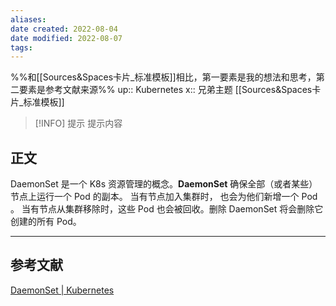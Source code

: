 ```yaml
---
aliases: 
date created: 2022-08-04
date modified: 2022-08-07
tags: 
---
```

%%和[[Sources&Spaces卡片_标准模板]]相比，第一要素是我的想法和思考，第二要素是参考文献来源%%
up:: Kubernetes
x:: 兄弟主题 [[Sources&Spaces卡片_标准模板]] 

> [!INFO] 提示
>  提示内容

## 正文
DaemonSet 是一个 K8s 资源管理的概念。**DaemonSet** 确保全部（或者某些）节点上运行一个 Pod 的副本。 当有节点加入集群时， 也会为他们新增一个 Pod 。 当有节点从集群移除时，这些 Pod 也会被回收。删除 DaemonSet 将会删除它创建的所有 Pod。


---

## 参考文献
[DaemonSet | Kubernetes](https://kubernetes.io/zh-cn/docs/concepts/workloads/controllers/daemonset/)